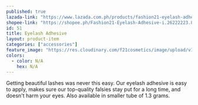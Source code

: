 ```yaml
---
published: true
lazada-link: "https://www.lazada.com.ph/products/fashion21-eyelash-adhesive-i254107509-s349014883.html?spm=a2o4l.seller.list.32.5de16cc9lSbnDw&mp=1"
shopee-link: "https://shopee.ph/Fashion21-Eyelash-Adhesive-i.26222223.826193978"
id: 51
title: Eyelash Adhesive
layout: product-item
categories: ["accessories"]
feature_image: "https://res.cloudinary.com/f21cosmetics/image/upload/v1492497557/eyelash-adhesive-black.jpg"
colors:
  - color: N/A
    hex: N/A
---
```

Getting beautiful lashes was never this easy. Our eyelash adhesive is easy to apply, makes sure our top-quality falsies stay put for a long time, and doesn't harm your eyes. Also available in smaller tube of 1.3 grams.
